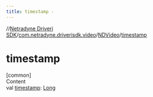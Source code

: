```yaml
---
title: timestamp -
---
```

//[Netradyne Driveri SDK](../../index.md)/[com.netradyne.driverisdk.video](../index.md)/[NDVideo](index.md)/[timestamp](timestamp.md)



# timestamp  
[common]  
Content  
val [timestamp](timestamp.md): [Long](https://kotlinlang.org/api/latest/jvm/stdlib/kotlin/-long/index.html)  



